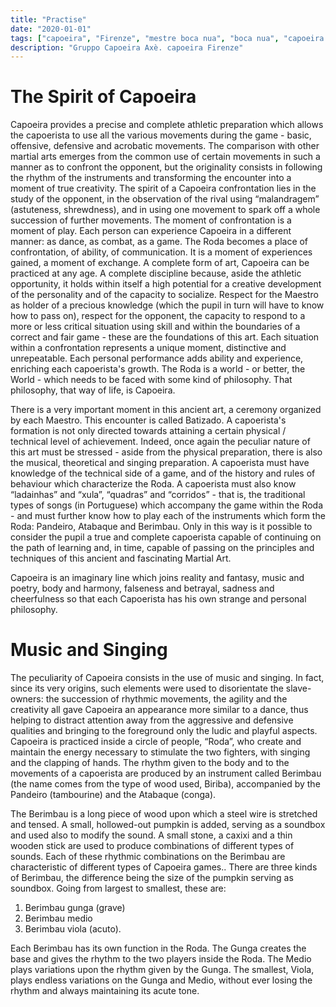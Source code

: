 ```yaml
---
title: "Practise"
date: "2020-01-01"
tags: ["capoeira", "Firenze", "mestre boca nua", "boca nua", "capoeira axè"]
description: "Gruppo Capoeira Axè. capoeira Firenze"
---
```


# The Spirit of Capoeira

Capoeira provides a precise and complete athletic preparation which allows the capoerista to use all the various movements during the game - basic, offensive, defensive and acrobatic movements. The comparison with other martial arts emerges from the common use of certain movements in such a manner as to confront the opponent, but the originality consists in following the rhythm of the instruments and transforming the encounter into a moment of true creativity.
The spirit of a Capoeira confrontation lies in the study of the opponent, in the observation of the rival using “malandragem” (astuteness, shrewdness), and in using one movement to spark off a whole succession of further movements.
The moment of confrontation is a moment of play.
Each person can experience Capoeira in a different manner: as dance, as combat, as a game. The Roda becomes a place of confrontation, of ability, of communication. It is a moment of experiences gained, a moment of exchange.
A complete form of art, Capoeira can be practiced at any age. A complete discipline because, aside the athletic opportunity, it holds within itself a high potential for a creative development of the personality and of the capacity to socialize. Respect for the Maestro as holder of a precious knowledge (which the pupil in turn will have to know how to pass on), respect for the opponent, the capacity to respond to a more or less critical situation using skill and within the boundaries of a correct and fair game - these are the foundations of this art.
Each situation within a confrontation represents a unique moment, distinctive and unrepeatable. Each personal performance adds ability and experience, enriching each capoerista's growth.
The Roda is a world - or better, the World - which needs to be faced with some kind of philosophy. That philosophy, that way of life, is Capoeira.

There is a very important moment in this ancient art, a ceremony organized by each Maestro. This encounter is called Batizado.
A capoerista's formation is not only directed towards attaining a certain physical / technical level of achievement. Indeed, once again the peculiar nature of this art must be stressed - aside from the physical preparation, there is also the musical, theoretical and singing preparation.
A capoerista must have knowledge of the technical side of a game, and of the history and rules of behaviour which characterize the Roda. A capoerista must also know “ladainhas” and “xula”, “quadras” and “corridos” - that is, the traditional types of songs (in Portuguese) which accompany the game within the Roda - and must further know how to play each of the instruments which form the Roda: Pandeiro, Atabaque and Berimbau. Only in this way is it possible to consider the pupil a true and complete capoerista capable of continuing on the path of learning and, in time, capable of passing on the principles and techniques of this ancient and fascinating Martial Art.

Capoeira is an imaginary line which joins reality and fantasy, music and poetry, body and harmony, falseness and betrayal, sadness and cheerfulness so that each Capoerista has his own strange and personal philosophy.

# Music and Singing

The peculiarity of Capoeira consists in the use of music and singing. In fact, since its very origins, such elements were used to disorientate the slave-owners: the succession of rhythmic movements, the agility and the creativity all gave Capoeira an appearance more similar to a dance, thus helping to distract attention away from the aggressive and defensive qualities and bringing to the foreground only the ludic and playful aspects.
Capoeira is practiced inside a circle of people, “Roda”, who create and maintain the energy necessary to stimulate the two fighters, with singing and the clapping of hands. The rhythm given to the body and to the movements of a capoerista are produced by an instrument called Berimbau (the name comes from the type of wood used, Biriba), accompanied by the Pandeiro (tambourine) and the Atabaque (conga).

The Berimbau is a long piece of wood upon which a steel wire is stretched and tensed. A small, hollowed-out pumpkin is added, serving as a soundbox and used also to modify the sound. A small stone, a caxixi and a thin wooden stick are used to produce combinations of different types of sounds. Each of these rhythmic combinations on the Berimbau are characteristic of different types of Capoeira games..
There are three kinds of Berimbau, the difference being the size of the pumpkin serving as soundbox. Going from largest to smallest, these are:
1) Berimbau gunga (grave)
2) Berimbau medio
3) Berimbau viola (acuto).

Each Berimbau has its own function in the Roda.
The Gunga creates the base and gives the rhythm to the two players inside the Roda. The Medio plays variations upon the rhythm given by the Gunga. The smallest, Viola, plays endless variations on the Gunga and Medio, without ever losing the rhythm and always maintaining its acute tone.
